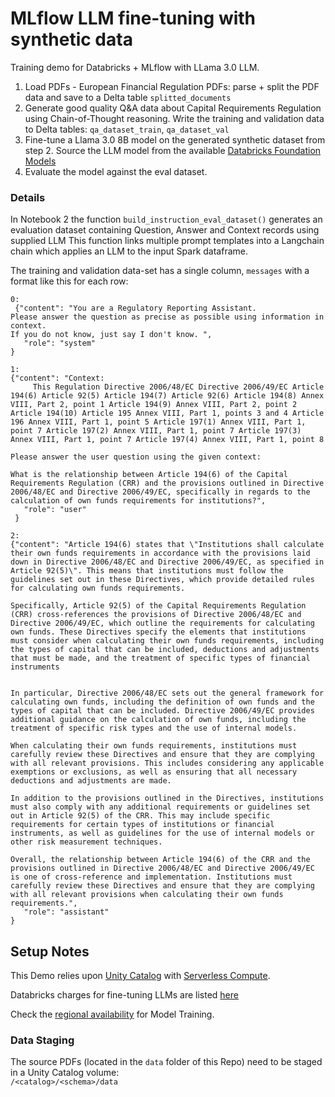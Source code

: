 # MLflow LLM fine-tuning with synthetic data

Training demo for Databricks + MLflow with LLama 3.0 LLM.

1. Load PDFs - European Financial Regulation PDFs: parse + split the PDF data and save to a Delta table `splitted_documents`
2. Generate good quality Q&A data about Capital Requirements Regulation using Chain-of-Thought reasoning.  Write the training and validation data to Delta tables: `qa_dataset_train`, `qa_dataset_val`
3. Fine-tune a Llama 3.0 8B model on the generated synthetic dataset from step 2.  Source the LLM model from the available [Databricks Foundation Models](https://docs.databricks.com/en/machine-learning/foundation-models/index.html) 
4. Evaluate the model against the eval dataset.  

### Details

In Notebook 2 the function `build_instruction_eval_dataset()` generates an evaluation dataset containing Question, Answer and Context records using supplied LLM
This function links multiple prompt templates into a Langchain chain which applies an LLM to the input Spark dataframe.

The training and validation data-set has a single column, `messages` with a format like this for each row:
```
0:
 {"content": "You are a Regulatory Reporting Assistant.
Please answer the question as precise as possible using information in context.
If you do not know, just say I don't know. ", 
   "role": "system"
} 

1: 
{"content": "Context:
     This Regulation Directive 2006/48/EC Directive 2006/49/EC Article 194(6) Article 92(5) Article 194(7) Article 92(6) Article 194(8) Annex VIII, Part 2, point 1 Article 194(9) Annex VIII, Part 2, point 2 Article 194(10) Article 195 Annex VIII, Part 1, points 3 and 4 Article 196 Annex VIII, Part 1, point 5 Article 197(1) Annex VIII, Part 1, point 7 Article 197(2) Annex VIII, Part 1, point 7 Article 197(3) Annex VIII, Part 1, point 7 Article 197(4) Annex VIII, Part 1, point 8

Please answer the user question using the given context:

What is the relationship between Article 194(6) of the Capital Requirements Regulation (CRR) and the provisions outlined in Directive 2006/48/EC and Directive 2006/49/EC, specifically in regards to the calculation of own funds requirements for institutions?",
   "role": "user"   
 }

2: 
{"content": "Article 194(6) states that \"Institutions shall calculate their own funds requirements in accordance with the provisions laid down in Directive 2006/48/EC and Directive 2006/49/EC, as specified in Article 92(5)\". This means that institutions must follow the guidelines set out in these Directives, which provide detailed rules for calculating own funds requirements.

Specifically, Article 92(5) of the Capital Requirements Regulation (CRR) cross-references the provisions of Directive 2006/48/EC and Directive 2006/49/EC, which outline the requirements for calculating own funds. These Directives specify the elements that institutions must consider when calculating their own funds requirements, including the types of capital that can be included, deductions and adjustments that must be made, and the treatment of specific types of financial instruments


In particular, Directive 2006/48/EC sets out the general framework for calculating own funds, including the definition of own funds and the types of capital that can be included. Directive 2006/49/EC provides additional guidance on the calculation of own funds, including the treatment of specific risk types and the use of internal models.

When calculating their own funds requirements, institutions must carefully review these Directives and ensure that they are complying with all relevant provisions. This includes considering any applicable exemptions or exclusions, as well as ensuring that all necessary deductions and adjustments are made.

In addition to the provisions outlined in the Directives, institutions must also comply with any additional requirements or guidelines set out in Article 92(5) of the CRR. This may include specific requirements for certain types of institutions or financial instruments, as well as guidelines for the use of internal models or other risk measurement techniques.

Overall, the relationship between Article 194(6) of the CRR and the provisions outlined in Directive 2006/48/EC and Directive 2006/49/EC is one of cross-reference and implementation. Institutions must carefully review these Directives and ensure that they are complying with all relevant provisions when calculating their own funds requirements.",
   "role": "assistant"
}        

```

## Setup Notes

This Demo relies upon [Unity Catalog](https://docs.databricks.com/en/data-governance/unity-catalog/index.html) with [Serverless Compute](https://docs.databricks.com/en/compute/serverless/index.html).  

Databricks charges for fine-tuning LLMs are listed [here](https://www.databricks.com/product/pricing/mosaic-foundation-model-training)

Check the [regional availability](https://docs.databricks.com/en/resources/feature-region-support.html) for Model Training.

### Data Staging

The source PDFs (located in the `data` folder of this Repo) need to be staged in a Unity Catalog volume:   
`/<catalog>/<schema>/data`
 
